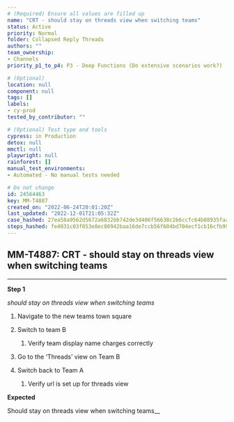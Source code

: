 ```yaml
---
# (Required) Ensure all values are filled up
name: "CRT - should stay on threads view when switching teams"
status: Active
priority: Normal
folder: Collapsed Reply Threads
authors: ""
team_ownership: 
- Channels
priority_p1_to_p4: P3 - Deep Functions (Do extensive scenarios work?)

# (Optional)
location: null
component: null
tags: []
labels: 
- cy-prod
tested_by_contributor: ""

# (Optional) Test type and tools
cypress: in Production
detox: null
mmctl: null
playwright: null
rainforest: []
manual_test_environments: 
- Automated - No manual tests needed

# Do not change
id: 24564463
key: MM-T4887
created_on: "2022-06-24T20:01:20Z"
last_updated: "2022-12-01T21:05:32Z"
case_hashed: 27ea58a9562d5672a6832bb742de3d406f56638c2b6ccfc64b08935faa95669766b2b8ac34c1c8be7269e13ae7de24c9
steps_hashed: fe4031c03f053e8ec80942baa16de7ccb56f604bd704ecf1cb16cfb99b9702220e0b5afddf73ea0291b0eb2c155ed397
---
```


<!-- (Auto-generated) Based on frontmatter's "key" and "name" -->

## MM-T4887: CRT - should stay on threads view when switching teams

---

**Step 1**

_should stay on threads view when switching teams_

1. Navigate to the new teams town square

2. Switch to team B

   1. Verify team display name charges correctly

3. Go to the ‘Threads’ view on Team B

4. Switch back to Team A

   1. Verify url is set up for threads view

**Expected**

Should stay on threads view when switching teams\_\_
